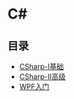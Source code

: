#  C#

## 目录

  * [CSharp-Ⅰ基础](/study/C#/CSharp-Ⅰ基础)
  * [CSharp-Ⅱ高级](/study/C#/CSharp-Ⅱ高级)
  * [WPF入门](/study/C#/WPF入门)